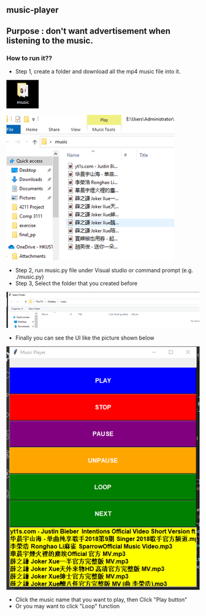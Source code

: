 ## music-player
## Purpose : don't want advertisement when listening to the music.
### How to run it??
- Step 1, create a folder and download all the mp4 music file into it.

![](pciture/folder.png)


![](pciture/VC`@WQD_@KHUO]}5~[2AP{3.png)

- Step 2, run music.py file under Visual studio or command prompt (e.g. ./music.py)
- Step 3, Select the folder that you created before


![](pciture/select.png)

- Finally you can see the UI like the picture shown below

![](pciture/UI.png)

- Click the music name that you want to play, then Click "Play button"
- Or you may want to click "Loop" function
